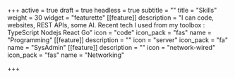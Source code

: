 +++
active = true
draft = true
headless = true
subtitle = ""
title = "Skills"
weight = 30
widget = "featurette"
[[feature]]
description = "I can code, websites, REST APIs, some AI. Recent tech I used from my toolbox : TypeScript  Nodejs  React  Go"
icon = "code"
icon_pack = "fas"
name = "Programming"
[[feature]]
description = ""
icon = "server"
icon_pack = "fa"
name = "SysAdmin"
[[feature]]
description = ""
icon = "network-wired"
icon_pack = "fas"
name = "Networking"

+++
